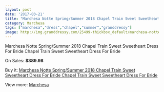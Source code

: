 ```yaml
---
layout: post
date: '2017-03-21'
title: "Marchesa Notte Spring/Summer 2018 Chapel Train Sweet Sweetheart Dress For Bride Chapel Train Sweet Sweetheart Dress For Bride"
category: Marchesa
tags: ["marchesa","dress","chapel","summer","granddressy"]
image: http://img.granddressy.com/25499-thickbox_default/marchesa-notte-spring-summer-2018-chapel-train-sweet-sweetheart-dress-for-bride-chapel-train-sweet-sweetheart-dress-for-bride.jpg
---
```

Marchesa Notte Spring/Summer 2018 Chapel Train Sweet Sweetheart Dress For Bride Chapel Train Sweet Sweetheart Dress For Bride

On Sales: **$389.98**
<a href="https://www.granddressy.com/en/marchesa/23015-marchesa-notte-spring-summer-2018-chapel-train-sweet-sweetheart-dress-for-bride-chapel-train-sweet-sweetheart-dress-for-bride.html"><amp-img layout="responsive" width="600" height="600" src="//img.granddressy.com/25499-thickbox_default/marchesa-notte-spring-summer-2018-chapel-train-sweet-sweetheart-dress-for-bride-chapel-train-sweet-sweetheart-dress-for-bride.jpg" alt="Marchesa Notte Spring/Summer 2018 Chapel Train Sweet Sweetheart Dress For Bride Chapel Train Sweet Sweetheart Dress For Bride 0" /></a>
<a href="https://www.granddressy.com/en/marchesa/23015-marchesa-notte-spring-summer-2018-chapel-train-sweet-sweetheart-dress-for-bride-chapel-train-sweet-sweetheart-dress-for-bride.html"><amp-img layout="responsive" width="600" height="600" src="//img.granddressy.com/25502-thickbox_default/marchesa-notte-spring-summer-2018-chapel-train-sweet-sweetheart-dress-for-bride-chapel-train-sweet-sweetheart-dress-for-bride.jpg" alt="Marchesa Notte Spring/Summer 2018 Chapel Train Sweet Sweetheart Dress For Bride Chapel Train Sweet Sweetheart Dress For Bride 1" /></a>
<a href="https://www.granddressy.com/en/marchesa/23015-marchesa-notte-spring-summer-2018-chapel-train-sweet-sweetheart-dress-for-bride-chapel-train-sweet-sweetheart-dress-for-bride.html"><amp-img layout="responsive" width="600" height="600" src="//img.granddressy.com/25501-thickbox_default/marchesa-notte-spring-summer-2018-chapel-train-sweet-sweetheart-dress-for-bride-chapel-train-sweet-sweetheart-dress-for-bride.jpg" alt="Marchesa Notte Spring/Summer 2018 Chapel Train Sweet Sweetheart Dress For Bride Chapel Train Sweet Sweetheart Dress For Bride 2" /></a>
<a href="https://www.granddressy.com/en/marchesa/23015-marchesa-notte-spring-summer-2018-chapel-train-sweet-sweetheart-dress-for-bride-chapel-train-sweet-sweetheart-dress-for-bride.html"><amp-img layout="responsive" width="600" height="600" src="//img.granddressy.com/25500-thickbox_default/marchesa-notte-spring-summer-2018-chapel-train-sweet-sweetheart-dress-for-bride-chapel-train-sweet-sweetheart-dress-for-bride.jpg" alt="Marchesa Notte Spring/Summer 2018 Chapel Train Sweet Sweetheart Dress For Bride Chapel Train Sweet Sweetheart Dress For Bride 3" /></a>

Buy it: [Marchesa Notte Spring/Summer 2018 Chapel Train Sweet Sweetheart Dress For Bride Chapel Train Sweet Sweetheart Dress For Bride](https://www.granddressy.com/en/marchesa/23015-marchesa-notte-spring-summer-2018-chapel-train-sweet-sweetheart-dress-for-bride-chapel-train-sweet-sweetheart-dress-for-bride.html "Marchesa Notte Spring/Summer 2018 Chapel Train Sweet Sweetheart Dress For Bride Chapel Train Sweet Sweetheart Dress For Bride")

View more: [Marchesa](https://www.granddressy.com/en/108-marchesa "Marchesa")